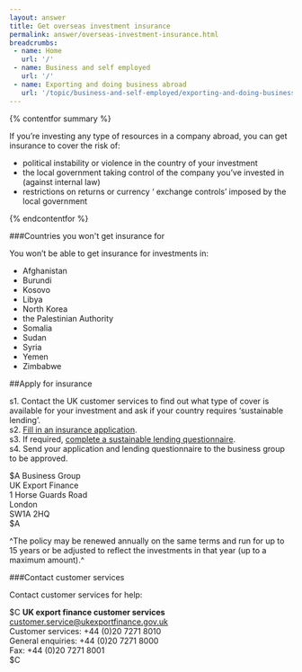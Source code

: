 ```yaml
---
layout: answer
title: Get overseas investment insurance
permalink: answer/overseas-investment-insurance.html
breadcrumbs:
 - name: Home
   url: '/'
 - name: Business and self employed
   url: '/'
 - name: Exporting and doing business abroad
   url: '/topic/business-and-self-employed/exporting-and-doing-business-abroad.html'
---
```

{% contentfor summary %}

If you’re investing any type of resources in a company abroad, you can get insurance to cover the risk of:

* political instability or violence in the country of your investment 
* the local government taking control of the company you’ve invested in (against internal law)
* restrictions on returns or currency ‘ exchange controls’ imposed by the local  government 

{% endcontentfor %}

###Countries you won't get insurance for

You won’t be able to get insurance for investments in:

* Afghanistan
* Burundi
* Kosovo
* Libya
* North Korea
* the Palestinian Authority
* Somalia
* Sudan
* Syria
* Yemen
* Zimbabwe

##Apply for insurance

s1. Contact the UK customer services to find out what type of cover is available for your investment and ask if your country requires ‘sustainable lending’.  
s2. [Fill in an insurance application](https://www.gov.uk/government/uploads/system/uploads/attachment_data/file/210645/oii-application-form.pdf).  
s3. If required, [complete a sustainable lending questionnaire](https://www.gov.uk/government/uploads/system/uploads/attachment_data/file/207389/sustainable-lending-form.pdf).  
s4. Send your application and lending questionnaire to the business group to be approved.  

$A
Business Group   
UK Export Finance   
1 Horse Guards Road   
London  
SW1A 2HQ   
$A

^The policy may be renewed annually on the same terms and run for up to 15 years or be adjusted to reflect the investments in that year (up to a maximum amount).^


###Contact customer services

Contact customer services for help:

$C
**UK export finance customer services**
<customer.service@ukexportfinance.gov.uk>   
Customer services: +44 (0)20 7271 8010  
General enquiries: +44 (0)20 7271 8000  
Fax: +44 (0)20 7271 8001  
$C



